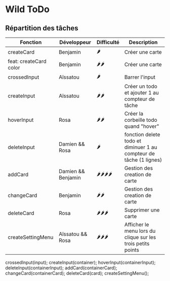 # Wild ToDo

## Répartition des tâches

| Fonction               | Développeur        | Difficulté | Description                                                        |
| ---------------------- | ------------------ | ---------- | ------------------------------------------------------------------ |
| createCard             | Benjamin           | 🌶️         | Créer une carte                                                    |
| feat: createCard color | Benjamin           | 🌶️🌶️       | Créer une carte                                                    |
| crossedInput           | Aïssatou           | 🌶️         | Barrer l'input                                                     |
| createInput            | Aïssatou           | 🌶️🌶️       | Créer un todo et ajouter 1 au compteur de tâche                    |
| hoverInput             | Rosa               | 🌶️🌶️       | Créer la corbeille todo quand "hover"                              |
| deleteInput            | Damien && Rosa     | 🌶️         | fonction delete todo et diminuer 1 au compteur de tâche (1 lignes) |
| addCard                | Damien && Benjamin | 🌶️🌶️🌶️🌶️   | Gestion des creation de carte                                      |
| changeCard             | Benjamin           | 🌶️🌶️       | Gestion des creation de carte                                      |
| deleteCard             | Rosa               | 🌶️🌶️🌶️     | Supprimer une carte                                                |
| createSettingMenu      | Aïssatou && Rosa   | 🌶️🌶️🌶️     | Afficher le menu lors du clique sur les trois petits points        |

crossedInput(input);
createInput(container);
hoverInput(containerInput);
deleteInput(containerInput);
addCard(containerCard);
changeCard(containerCard);
deleteCard(card);
createSettingMenu();
